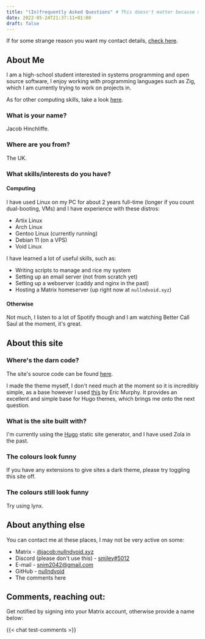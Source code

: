 ```yaml
---
title: "(In)frequently Asked Questions" # This doesn't matter because my theme doesn't show it
date: 2022-05-24T21:37:11+01:00
draft: false
---
```


If for some strange reason you want my contact details, [check here](#about-anything-else).

## About Me

I am a high-school student interested in systems programming and open source software, I enjoy working with programming languages such as Zig, which I am currently trying to work on projects in.

As for other computing skills, take a look [here](#what-skillsinterests-do-you-have).

### What is your name?

Jacob Hinchliffe.

### Where are you from?

The UK.

### What skills/interests do you have?

#### Computing

I have used Linux on my PC for about 2 years full-time (longer if you count dual-booting, VMs) and I have experience with these distros:

* Artix Linux
* Arch Linux
* Gentoo Linux (currently running)
* Debian 11 (on a VPS)
* Void Linux

I have learned a lot of useful skills, such as:

* Writing scripts to manage and rice my system
* Setting up an email server (not from scratch yet)
* Setting up a webserver (caddy and nginx in the past)
* Hosting a Matrix homeserver (up right now at `nullndvoid.xyz`)

#### Otherwise

Not much, I listen to a lot of Spotify though and I am watching Better Call Saul at the moment, it's great.

## About this site

### Where's the darn code?

The site's source code can be found [here](https://github.com/nullndvoid/nullndvoid.xyz).

I made the theme myself, I don't need much at the moment so it is incredibly simple, as a base however I used [this](https://github.com/ericmurphyxyz/hugo-starter-theme) by Eric Murphy. It provides an excellent and simple base for Hugo themes, which brings me onto the next question.

### What is the site built with?

I'm currently using the [Hugo](https://gohugo.io) static site generator, and I have used Zola in the past. 

### The colours look funny

If you have any extensions to give sites a dark theme, please try toggling this site off.

### The colours still look funny

Try using lynx.

## About anything else

You can contact me at these places, I may not be very active on some:

* Matrix - [@jacob:nullndvoid.xyz](https://matrix.to/#/@jacob:nullndvoid.xyz)
* Discord (please don't use this) - [smiley#5012](https://discordapp.com/users/301427890694914049)
* E-mail - [snim2042@gmail.com](mailto:snim2042@gmail.com)
* GitHub - [nullndvoid](https://github.com/nullndvoid)
* The comments here

## Comments, reaching out:

Get notified by signing into your Matrix account, otherwise provide a name below:

{{< chat test-comments >}}
